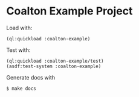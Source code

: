 # Coalton Example Project

Load with:
```
(ql:quickload :coalton-example)
```

Test with:
```
(ql:quickload :coalton-example/test)
(asdf:test-system :coalton-example)
```

Generate docs with
```
$ make docs
```
